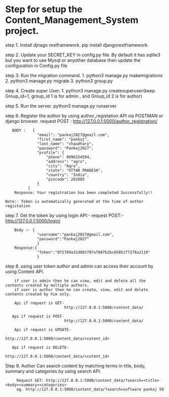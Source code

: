 # Step for setup the Content_Management_System project.

step 1. Install djnago restframework.
         pip install djangorestframework

step 2. Update your SECRET_KEY in config.py file.
        By default it has sqlite3 but you want to use Mysql or anyother database then update the configuration in Config.py file
        
step 3. Run the migration command.
        1. python3 manage.py makemigrations
        2. python3 manage.py migrate
        3. python3 group.py

step 4. Create super User:
        1. python3 manage.py createsuperuser(keep Group_id=1, group_id 1 is for admin , and Group_id 2 is for author)
        
step 5. Run the server.
        python3 manage.py runserver
        
step 6. Register the author by using author_registation API via POSTMAN or django browser.
       request POST : http://127.0.0.1:5000/author_registration/
       
       BODY :   {
                  "email": "pankaj2027@gmail.com",
                  "first_name": "pankaj",
                  "last_name": "chaudhary",
                  "password": "Pankaj2027",
                  "profile": {
                      "phone": 9096324594,
                      "address": "agra",
                      "city": "Agra",
                      "state": "UTTAR PRADESH",
                      "country": "India",
                      "pincode": 282005
                  }
              }
        Response: Your registration has been completed Successfully!!
        
    Note:- Token is automatically generated at the time of author registation 
    
step 7. Get the token by using login API:-
        request POST:- http://127.0.0.1:5000/login/
        
        Body :- {
                  "username":"pankaj2027@gmail.com",
                  "password":"Pankaj2027"
                  }
        Response:{
                  "Token":"072789a31d881f07af607b2bc65851f7278a2119"
                  }
                
step 8. using user token author and admin can access their account by using Content API.

        if user is admin then he can view, edit and delete all the contents created by multiple authors.
        if user is author then he can create, view, edit and delete contents created by him only.
        
        Api if request is GET-
                              http://127.0.0.1:5000/content_data/
                              
       Api if request is POST-
                              http://127.0.0.1:5000/content_data/
                              
        Api if request is UPDATE- 
                              http://127.0.0.1:5000/content_data/<cotent_id>
                              
       Api if request is DELETE- 
                              http://127.0.0.1:5000/content_data/<cotent_id>
                              
  Step 9. Author Can search content by matching terms in title, body, summary and categories by using search API.
  
         Request GET: http://127.0.0.1:5000/content_data/?search=<title><body><summary><categories>
         eg. http://127.0.0.1:5000/content_data/?search=software pankaj 50
        
         
